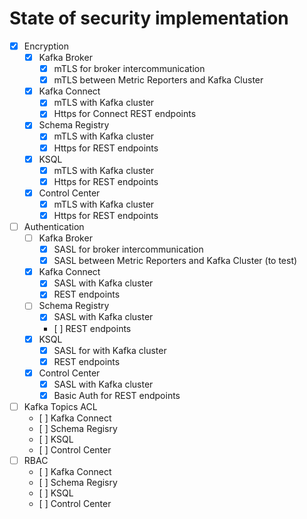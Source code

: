 # State of security implementation

- [X] Encryption
  - [X] Kafka Broker
    - [X] mTLS for broker intercommunication
    - [X] mTLS between Metric Reporters and Kafka Cluster
  - [X] Kafka Connect  
    - [X] mTLS with Kafka cluster
    - [X] Https for Connect REST endpoints
  - [X] Schema Registry
    - [X] mTLS with Kafka cluster
    - [X] Https for REST endpoints
  - [X] KSQL
    - [X] mTLS with Kafka cluster
    - [X] Https for REST endpoints
  - [X] Control Center
    - [X] mTLS with Kafka cluster
    - [X] Https for REST endpoints
- [ ] Authentication
  - [ ] Kafka Broker
    - [X] SASL for broker intercommunication
    - [X] SASL between Metric Reporters and Kafka Cluster (to test)
  - [X] Kafka Connect
    - [X] SASL with Kafka cluster
    - [X] REST endpoints
  - [ ] Schema Registry
    - [X] SASL with Kafka cluster
    - [ ] REST endpoints
  - [X] KSQL
    - [X] SASL for with Kafka cluster
    - [X] REST endpoints
  - [X] Control Center
    - [X] SASL with Kafka cluster
    - [X] Basic Auth for REST endpoints
- [ ] Kafka Topics ACL
  - [ ] Kafka Connect
  - [ ] Schema Regisry
  - [ ] KSQL
  - [ ] Control Center
- [ ] RBAC
  - [ ] Kafka Connect
  - [ ] Schema Regisry
  - [ ] KSQL
  - [ ] Control Center
